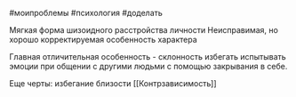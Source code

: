#моипроблемы #психология #доделать

Мягкая форма шизоидного расстройства личности
Неисправимая, но хорошо корректируемая особенность характера

Главная отличительная особенность - склонность избегать испытывать эмоции при общении с другими людьми с помощью закрывания в себе.


Еще черты:
избегание близости [[Контрзависимость]]
